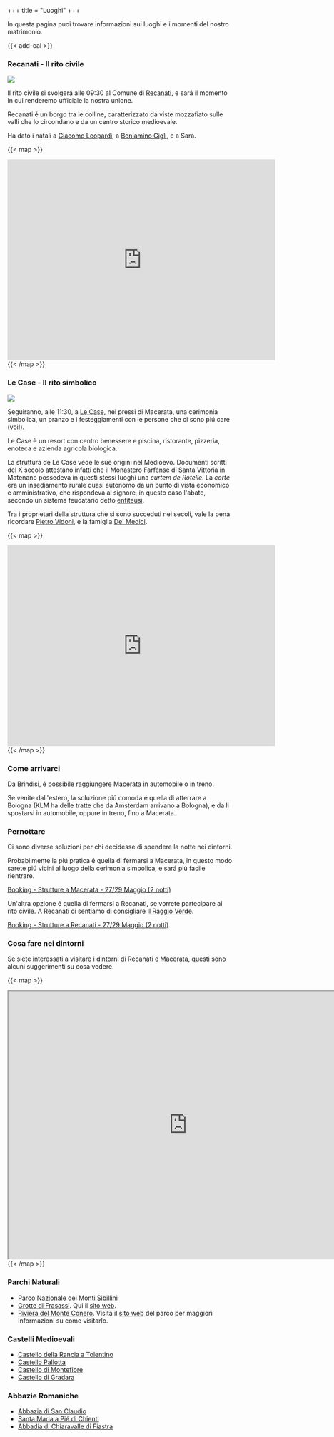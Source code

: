+++
title = "Luoghi"
+++

In questa pagina puoi trovare informazioni sui luoghi e i momenti del nostro matrimonio.

{{< add-cal >}}

### Recanati - Il rito civile

![](/img/recanati.jpg#venue)

Il rito civile si svolgerá alle 09:30 al Comune di [Recanati](https://it.wikipedia.org/wiki/Recanati), e sará il momento in cui renderemo ufficiale la nostra unione.

Recanati é un borgo tra le colline, caratterizzato da viste mozzafiato sulle valli che lo circondano e da un centro storico medioevale. 

Ha dato i natali a [Giacomo Leopardi](https://it.wikipedia.org/wiki/Giacomo_Leopardi), a [Beniamino Gigli](https://it.wikipedia.org/wiki/Beniamino_Gigli), e a Sara. 

{{< map >}}
<iframe src="https://www.google.com/maps/embed?pb=!1m18!1m12!1m3!1d11595.009049090204!2d13.543659392361704!3d43.40310721608911!2m3!1f0!2f0!3f0!3m2!1i1024!2i768!4f13.1!3m3!1m2!1s0x133277d2f6ce0d47%3A0x542cad5d712bcf72!2s62019%20Recanati%20MC!5e0!3m2!1sit!2sit!4v1642326337100!5m2!1sit!2sit" width="600" height="450" style="border:0;" allowfullscreen="" loading="lazy"></iframe>
{{< /map >}}



### Le Case - Il rito simbolico

![](/img/lecase.jpg#venue)

Seguiranno, alle 11:30, a [Le Case](https://www.ristorantelecase.it/), nei pressi di Macerata, una cerimonia simbolica, un pranzo e i festeggiamenti con le persone che ci sono piú care (voi!). 

Le Case è un resort con centro benessere e piscina, ristorante, pizzeria, enoteca e azienda agricola biologica.

La struttura de Le Case vede le sue origini nel Medioevo. Documenti scritti del X secolo attestano infatti che il Monastero Farfense di Santa Vittoria in Matenano possedeva in questi stessi luoghi una *curtem de Rotelle*. 
La *corte* era un insediamento rurale quasi autonomo da un punto di vista economico e amministrativo, che rispondeva al signore, in questo caso l'abate, secondo un sistema feudatario detto [enfiteusi](https://it.wikipedia.org/wiki/Enfiteusi).

Tra i proprietari della struttura che si sono succeduti nei secoli, vale la pena ricordare [Pietro Vidoni](https://it.wikipedia.org/wiki/Pietro_Vidoni_(1759-1830)), e la famiglia [De' Medici](https://it.wikipedia.org/wiki/Medici).

{{< map >}}
<iframe id="map" src="https://www.google.com/maps/embed?pb=!1m14!1m8!1m3!1d38326.21849452057!2d13.381475275533393!3d43.2959435682256!3m2!1i1024!2i768!4f13.1!3m3!1m2!1s0x0%3A0x591968170899b17d!2sLe%20Case!5e0!3m2!1sit!2sit!4v1641651940777!5m2!1sit!2sit" width="600" height="450" style="border:0;" allowfullscreen="" loading="lazy"></iframe>
{{< /map >}}

### Come arrivarci

Da Brindisi, é possibile raggiungere Macerata in automobile o in treno. 

Se venite dall'estero, la soluzione piú comoda é quella di atterrare a Bologna (KLM ha delle tratte che da Amsterdam arrivano a Bologna), e da li spostarsi in automobile, oppure in treno, fino a Macerata.

### Pernottare

Ci sono diverse soluzioni per chi decidesse di spendere la notte nei dintorni.

Probabilmente la piú pratica é quella di fermarsi a Macerata, in questo modo sarete piú vicini al luogo della cerimonia simbolica, e sará piú facile rientrare. 

[Booking - Strutture a Macerata - 27/29 Maggio (2 notti)](https://www.booking.com/searchresults.it.html?aid=304142&label=gen173bo-1DCAMY9gMocUIIbWFjZXJhdGFIFFgDaKkBiAEBmAEUuAEXyAEM2AED6AEB-AEDiAIBmAIhqAIDuAKUgpCPBsACAdICJDIwOWM3MTViLWI0MTEtNDMxNS1hMjBiLWQ4N2ZiNzFlYWJiMdgCBOACAQ&sid=581376ff3d59025b9dbbe3786dcf0bac&sb=1&sb_lp=1&src=index&src_elem=sb&error_url=https%3A%2F%2Fwww.booking.com%2Findex.it.html%3Faid%3D304142%3Blabel%3Dgen173bo-1DCAMY9gMocUIIbWFjZXJhdGFIFFgDaKkBiAEBmAEUuAEXyAEM2AED6AEB-AEDiAIBmAIhqAIDuAKUgpCPBsACAdICJDIwOWM3MTViLWI0MTEtNDMxNS1hMjBiLWQ4N2ZiNzFlYWJiMdgCBOACAQ%3Bsid%3D581376ff3d59025b9dbbe3786dcf0bac%3Bsb_price_type%3Dtotal%3Bsrpvid%3D4ee050a03f900125%26%3B&ss=Macerata&is_ski_area=0&ssne=Macerata&ssne_untouched=Macerata&dest_id=-120571&dest_type=city&checkin_year=2022&checkin_month=5&checkin_monthday=27&checkout_year=2022&checkout_month=5&checkout_monthday=29&group_adults=2&group_children=0&no_rooms=1&b_h4u_keep_filters=&from_sf=1)

Un'altra opzione é quella di fermarsi a Recanati, se vorrete partecipare al rito civile. A Recanati ci sentiamo di consigliare [Il Raggio Verde](https://www.ilraggioverde.eu/it/).

[Booking - Strutture a Recanati - 27/29 Maggio (2 notti)](https://www.booking.com/searchresults.it.html?aid=304142&label=gen173bo-1DCAMY9gMocUIIbWFjZXJhdGFIFFgDaKkBiAEBmAEUuAEXyAEM2AED6AEB-AEDiAIBmAIhqAIDuAKUgpCPBsACAdICJDIwOWM3MTViLWI0MTEtNDMxNS1hMjBiLWQ4N2ZiNzFlYWJiMdgCBOACAQ&sid=581376ff3d59025b9dbbe3786dcf0bac&sb=1&src=searchresults&src_elem=sb&error_url=https%3A%2F%2Fwww.booking.com%2Fsearchresults.it.html%3Faid%3D304142%3Blabel%3Dgen173bo-1DCAMY9gMocUIIbWFjZXJhdGFIFFgDaKkBiAEBmAEUuAEXyAEM2AED6AEB-AEDiAIBmAIhqAIDuAKUgpCPBsACAdICJDIwOWM3MTViLWI0MTEtNDMxNS1hMjBiLWQ4N2ZiNzFlYWJiMdgCBOACAQ%3Bsid%3D581376ff3d59025b9dbbe3786dcf0bac%3Btmpl%3Dsearchresults%3Bcheckin_month%3D5%3Bcheckin_monthday%3D27%3Bcheckin_year%3D2022%3Bcheckout_month%3D5%3Bcheckout_monthday%3D29%3Bcheckout_year%3D2022%3Bclass_interval%3D1%3Bdest_id%3D-120571%3Bdest_type%3Dcity%3Bdtdisc%3D0%3Bfrom_sf%3D1%3Bgroup_adults%3D2%3Bgroup_children%3D0%3Binac%3D0%3Bindex_postcard%3D0%3Blabel_click%3Dundef%3Bno_rooms%3D1%3Boffset%3D0%3Bpostcard%3D0%3Braw_dest_type%3Dcity%3Broom1%3DA%252CA%3Bsb_price_type%3Dtotal%3Bshw_aparth%3D1%3Bslp_r_match%3D0%3Bsrc%3Dindex%3Bsrc_elem%3Dsb%3Bsrpvid%3D2ae350d2d1820245%3Bss%3DMacerata%3Bss_all%3D0%3Bssb%3Dempty%3Bsshis%3D0%3Bssne%3DMacerata%3Bssne_untouched%3DMacerata%26%3B&ss=Recanati%2C+Marche%2C+Italia&is_ski_area=&ssne=Macerata&ssne_untouched=Macerata&city=-120571&checkin_year=2022&checkin_month=5&checkin_monthday=27&checkout_year=2022&checkout_month=5&checkout_monthday=29&group_adults=2&group_children=0&no_rooms=1&from_sf=1&ss_raw=Recanati&ac_position=1&ac_langcode=it&ac_click_type=b&dest_id=-126170&dest_type=city&place_id_lat=43.40351&place_id_lon=13.5486&search_pageview_id=2ae350d2d1820245&search_selected=true&search_pageview_id=2ae350d2d1820245&ac_suggestion_list_length=5&ac_suggestion_theme_list_length=0)


### Cosa fare nei dintorni

Se siete interessati a visitare i dintorni di Recanati e Macerata, questi sono alcuni suggerimenti su cosa vedere. 

{{< map >}}
<iframe src="https://www.google.com/maps/d/embed?mid=1YmL5yQ_idfsf0SpCgCD_eHQxdjamgxtg&hl=it&ehbc=2E312F" width="800" height="600"></iframe>
{{< /map >}}

### Parchi Naturali

- [Parco Nazionale dei Monti Sibillini](https://it.wikipedia.org/wiki/Parco_nazionale_dei_Monti_Sibillini)
- [Grotte di Frasassi](https://it.wikipedia.org/wiki/Grotte_di_Frasassi). Qui il [sito web](https://www.frasassi.com/).
- [Riviera del Monte Conero](https://it.wikipedia.org/wiki/Monte_Conero). Visita il [sito web](http://www.parcodelconero.org/) del parco per maggiori informazioni su come visitarlo.


### Castelli Medioevali

- [Castello della Rancia a Tolentino](https://www.tolentinomuseicivici.it/castello-della-rancia-tolentino-2/)
- [Castello Pallotta](https://www.iluoghidelsilenzio.it/castello-pallotta-e-borgo-di-caldarola-mc/)
- [Castello di Montefiore](https://fondoambiente.it/luoghi/castello-di-montefiore-recanati-6533?ldc)
- [Castello di Gradara](https://www.gradara.org/gradara/castello-gradara/)


### Abbazie Romaniche

- [Abbazia di San Claudio](https://www.iluoghidelsilenzio.it/abbazia-di-san-claudio-al-chienti-corridonia-mc/)
- [Santa Maria a Pié di Chienti](http://www.santamariapiedichienti.it/)
- [Abbadia di Chiaravalle di Fiastra](http://www.abbadiafiastra.net/)

